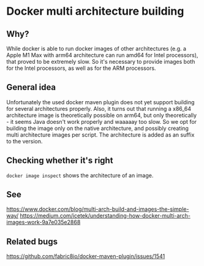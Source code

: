 # Docker multi architecture building

## Why?

While docker is able to run docker images of other architectures (e.g. a 
Apple M1 Max with arm64 architecture can run amd64 for Intel processors),
that proved to be extremely slow. So it's necessary to provide images 
both for the Intel processors, as well as for the ARM processors.

## General idea

Unfortunately the used docker maven plugin does not yet support building
for several architectures properly. Also, it turns out that running
a x86_64 architecture image is theoretically possible on arm64, but only
theoretically - it seems Java doesn't work properly and waaaaay too slow.
So we opt for building the image only on the native architecture,
and possibly creating multi architecture images per script. The architecture
is added as an suffix to the version.

## Checking whether it's right

`docker image inspect` shows the architecture of an image.

## See
https://www.docker.com/blog/multi-arch-build-and-images-the-simple-way/
https://medium.com/icetek/understanding-how-docker-multi-arch-images-work-9a7e035e2868

## Related bugs
https://github.com/fabric8io/docker-maven-plugin/issues/1541
